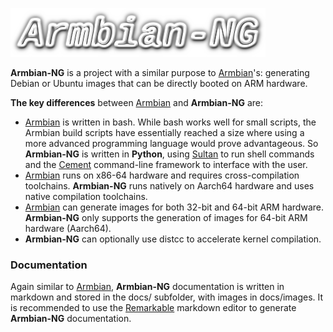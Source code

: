 ![Armbian-NG logo](docs/images/armbian-ng_logo1.png) 

**Armbian-NG** is a project with a similar purpose to [Armbian](https://www.armbian.com/)'s: generating Debian or Ubuntu images that can be directly booted on ARM hardware.

**The key differences** between [Armbian](https://www.armbian.com/) and **Armbian-NG** are:

- [Armbian](https://www.armbian.com/) is written in bash. While bash works well for small scripts, the Armbian build scripts have essentially reached a size where using a more advanced programming language would prove advantageous. So **Armbian-NG** is written in **Python**, using [Sultan](https://sultan.readthedocs.io/en/latest/) to run shell commands and the [Cement](https://builtoncement.com/) command-line framework to interface with the user.
- [Armbian](https://www.armbian.com/) runs on x86-64 hardware and requires cross-compilation toolchains. **Armbian-NG** runs natively on Aarch64 hardware and uses native compilation toolchains.
- [Armbian](https://www.armbian.com/) can generate images for both 32-bit and 64-bit ARM hardware. **Armbian-NG** only supports the generation of images for 64-bit ARM hardware (Aarch64).
- **Armbian-NG** can optionally use distcc to accelerate kernel compilation.

### Documentation

Again similar to [Armbian](https://www.armbian.com/), **Armbian-NG** documentation is written in markdown and stored in the docs/ subfolder, with images in docs/images. It is recommended to use the [Remarkable](https://remarkableapp.github.io/linux/download.html) markdown editor to generate **Armbian-NG** documentation.